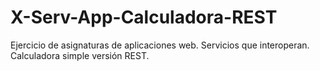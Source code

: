 # X-Serv-App-Calculadora-REST
Ejercicio de asignaturas de aplicaciones web. Servicios que interoperan. Calculadora simple versión REST.
